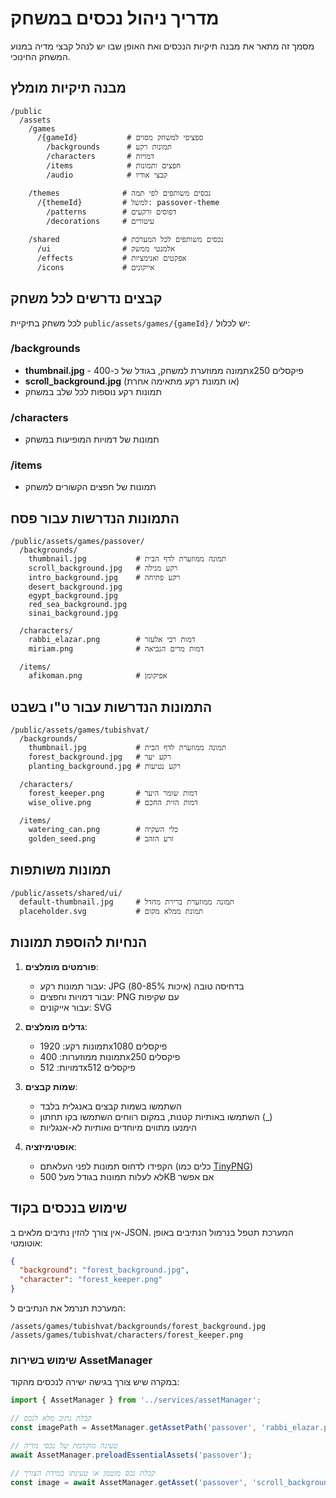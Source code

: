 # מדריך ניהול נכסים במשחק

מסמך זה מתאר את מבנה תיקיות הנכסים ואת האופן שבו יש לנהל קבצי מדיה במנוע המשחק החינוכי.

## מבנה תיקיות מומלץ

```
/public
  /assets
    /games
      /{gameId}           # ספציפי למשחק מסוים
        /backgrounds      # תמונות רקע
        /characters       # דמויות
        /items            # חפצים ותמונות
        /audio            # קבצי אודיו
        
    /themes              # נכסים משותפים לפי תמה
      /{themeId}         # למשל: passover-theme
        /patterns        # דפוסים ורקעים
        /decorations     # עיטורים
        
    /shared              # נכסים משותפים לכל המערכת
      /ui                # אלמנטי ממשק
      /effects           # אפקטים ואנימציות
      /icons             # אייקונים
```

## קבצים נדרשים לכל משחק

לכל משחק בתיקיית `public/assets/games/{gameId}/` יש לכלול:

### /backgrounds
- **thumbnail.jpg** - תמונה ממוזערת למשחק, בגודל של כ-400x250 פיקסלים
- **scroll_background.jpg** (או תמונת רקע מתאימה אחרת)
- תמונות רקע נוספות לכל שלב במשחק

### /characters
- תמונות של דמויות המופיעות במשחק

### /items
- תמונות של חפצים הקשורים למשחק 

## התמונות הנדרשות עבור פסח

```
/public/assets/games/passover/
  /backgrounds/
    thumbnail.jpg           # תמונה ממוזערת לדף הבית
    scroll_background.jpg   # רקע מגילה
    intro_background.jpg    # רקע פתיחה
    desert_background.jpg   
    egypt_background.jpg
    red_sea_background.jpg
    sinai_background.jpg
  
  /characters/
    rabbi_elazar.png        # דמות רבי אלעזר
    miriam.png              # דמות מרים הנביאה
  
  /items/
    afikoman.png            # אפיקומן
```

## התמונות הנדרשות עבור ט"ו בשבט

```
/public/assets/games/tubishvat/
  /backgrounds/
    thumbnail.jpg           # תמונה ממוזערת לדף הבית
    forest_background.jpg   # רקע יער
    planting_background.jpg # רקע נטיעות
  
  /characters/
    forest_keeper.png       # דמות שומר היער
    wise_olive.png          # דמות הזית החכם
  
  /items/
    watering_can.png        # כלי השקיה
    golden_seed.png         # זרע הזהב
```

## תמונות משותפות

```
/public/assets/shared/ui/
  default-thumbnail.jpg     # תמונה ממוזערת ברירת מחדל
  placeholder.svg           # תמונת ממלא מקום
```

## הנחיות להוספת תמונות

1. **פורמטים מומלצים**:
   - עבור תמונות רקע: JPG בדחיסה טובה (איכות 80-85%)
   - עבור דמויות וחפצים: PNG עם שקיפות
   - עבור אייקונים: SVG

2. **גדלים מומלצים**:
   - תמונות רקע: 1920x1080 פיקסלים
   - תמונות ממוזערות: 400x250 פיקסלים
   - דמויות: 512x512 פיקסלים

3. **שמות קבצים**:
   - השתמשו בשמות קבצים באנגלית בלבד
   - השתמשו באותיות קטנות, במקום רווחים השתמשו בקו תחתון (_)
   - הימנעו מתווים מיוחדים ואותיות לא-אנגליות

4. **אופטימיזציה**:
   - הקפידו לדחוס תמונות לפני העלאתם (כלים כמו [TinyPNG](https://tinypng.com/))
   - לא לעלות תמונות בגודל מעל 500KB אם אפשר

## שימוש בנכסים בקוד

אין צורך להזין נתיבים מלאים ב-JSON. המערכת תטפל בנרמול הנתיבים באופן אוטומטי:

```json
{
  "background": "forest_background.jpg",
  "character": "forest_keeper.png"
}
```

המערכת תנרמל את הנתיבים ל:

```
/assets/games/tubishvat/backgrounds/forest_background.jpg
/assets/games/tubishvat/characters/forest_keeper.png
```

### שימוש בשירות AssetManager

במקרה שיש צורך בגישה ישירה לנכסים מהקוד:

```javascript
import { AssetManager } from '../services/assetManager';

// קבלת נתיב מלא לנכס
const imagePath = AssetManager.getAssetPath('passover', 'rabbi_elazar.png', 'characters');

// טעינה מוקדמת של נכסי מדיה
await AssetManager.preloadEssentialAssets('passover');

// קבלת נכס מוטמן או טעינתו במידת הצורך
const image = await AssetManager.getAsset('passover', 'scroll_background.jpg', 'backgrounds');
```